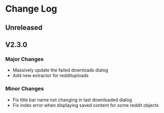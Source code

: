# Change Log

## Unreleased


## V2.3.0

### Major Changes
* Massively update the failed downloads dialog
* Add new extractor for reddituploads

### Minor Changes
* Fix title bar name not changing in last downloaded dialog
* Fix index error when displaying saved content for some reddit objects